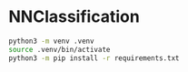 # NNClassification

```sh
python3 -m venv .venv
source .venv/bin/activate
python3 -m pip install -r requirements.txt
```

